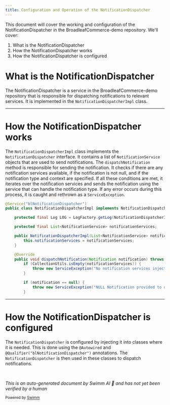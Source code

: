 ```yaml
---
title: Configuration and Operation of the NotificationDispatcher
---
```

This document will cover the working and configuration of the NotificationDispatcher in the BroadleafCommerce-demo repository. We'll cover:

1. What is the NotificationDispatcher
2. How the NotificationDispatcher works
3. How the NotificationDispatcher is configured

# What is the NotificationDispatcher

The NotificationDispatcher is a service in the BroadleafCommerce-demo repository that is responsible for dispatching notifications to relevant services. It is implemented in the `NotificationDispatcherImpl` class.

<SwmSnippet path="/common/src/main/java/org/broadleafcommerce/common/notification/service/NotificationDispatcherImpl.java" line="32">

---

# How the NotificationDispatcher works

The `NotificationDispatcherImpl` class implements the `NotificationDispatcher` interface. It contains a list of `NotificationService` objects that are used to send notifications. The `dispatchNotification` method is responsible for sending the notification. It checks if there are any notification services available, if the notification is not null, and if the notification type and context are specified. If all these conditions are met, it iterates over the notification services and sends the notification using the service that can handle the notification type. If any error occurs during this process, it is caught and rethrown as a `ServiceException`.

```java
@Service("blNotificationDispatcher")
public class NotificationDispatcherImpl implements NotificationDispatcher {

    protected final Log LOG = LogFactory.getLog(NotificationDispatcherImpl.class);

    protected final List<NotificationService> notificationServices;

    public NotificationDispatcherImpl(List<NotificationService> notificationServices) {
        this.notificationServices = notificationServices;
    }

    @Override
    public void dispatchNotification(Notification notification) throws ServiceException {
        if (CollectionUtils.isEmpty(notificationServices)) {
            throw new ServiceException("No notification services injected to handle notifications");
        }

        if (notification == null) {
            throw new ServiceException("NULL Notification provided to dispatcher, unable to send notification");
        }

```

---

</SwmSnippet>

# How the NotificationDispatcher is configured

The `NotificationDispatcher` is configured by injecting it into classes where it is needed. This is done using the `@Autowired` and `@Qualifier("blNotificationDispatcher")` annotations. The `NotificationDispatcher` is then used in these classes to dispatch notifications.

&nbsp;

*This is an auto-generated document by Swimm AI 🌊 and has not yet been verified by a human*

<SwmMeta version="3.0.0" repo-id="Z2l0aHViJTNBJTNBQnJvYWRsZWFmQ29tbWVyY2UtZGVtbyUzQSUzQWdpbGFkbmF2b3Q=" repo-name="BroadleafCommerce-demo" doc-type="follow-up"><sup>Powered by [Swimm](/)</sup></SwmMeta>
